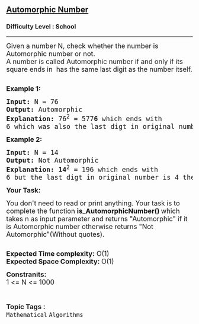 <h2><a href="https://www.geeksforgeeks.org/problems/automorphic-number4721/1?page=2&difficulty=School&status=unsolved&sortBy=submissions">Automorphic Number</a></h2><h3>Difficulty Level : School</h3><hr><div class="problems_problem_content__Xm_eO"><p><span style="font-size: 18px;">Given a number N, check whether the&nbsp;number is Automorphic number or not.<br>A number is called Automorphic number if and only if its square ends in&nbsp; has the same last digit as the number itself. </span><br>&nbsp;</p>
<p><span style="font-size: 18px;"><strong>Example 1:</strong></span></p>
<pre><span style="font-size: 18px;"><strong>Input: </strong>N = 76
<strong>Output: </strong>Automorphic
<strong>Explanation: </strong>76<sup>2</sup> = 577<strong>6&nbsp;</strong>which ends with 
6 which was also the last digt in original number therefore it is a automorphic number.</span>
</pre>
<p><span style="font-size: 18px;"><strong>Example 2:</strong></span></p>
<pre><span style="font-size: 18px;"><strong>Input: </strong>N = 14
<strong>Output: </strong>Not<strong> </strong>Automorphic
<strong>Explanation: 14</strong><sup>2</sup> = 196<strong> </strong>which ends with 
6 but the last digt in original number is 4 therefore it is not a automorphic number.</span></pre>
<p><span style="font-size: 18px;"><strong>Your Task:</strong></span></p>
<p><span style="font-size: 18px;">You don't need to read or print anything. Your task is to complete the function&nbsp;<strong>is_AutomorphicNumber()&nbsp;</strong>which takes n as input parameter and returns "Automorphic" if it is&nbsp;Automorphic number otherwise returns "Not Automorphic"(Without quotes).</span><br>&nbsp;</p>
<p><span style="font-size: 18px;"><strong>Expected Time complexity:</strong> O(1)<br><strong>Expected Space Complexity:&nbsp;</strong>O(1)</span></p>
<p><span style="font-size: 18px;"><strong>Constranits:</strong></span><br><span style="font-size: 18px;">1 &lt;= N &lt;= 1000</span></p></div><br><p><span style=font-size:18px><strong>Topic Tags : </strong><br><code>Mathematical</code>&nbsp;<code>Algorithms</code>&nbsp;